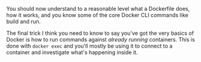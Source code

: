 You should now understand to a reasonable level what a Dockerfile does, how it works, and you know some of the core Docker CLI commands like build and run.

The final trick I think you need to know to say you've got the very basics of Docker is how to run commands against *already running* containers. This is done with `docker exec` and you'll mostly be using it to connect to a container and investigate what's happening inside it.

